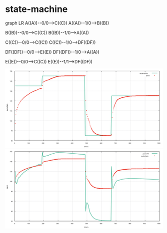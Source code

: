 # state-machine

graph LR
   A((A))--0/0-->C((C))
   A((A))--1/0-->B((B))

   B((B))--0/0-->C((C))
   B((B))--1/0-->A((A))

   C((C))--0/0-->C((C))
   C((C))--1/0-->DF((DF))

   DF((DF))--0/0-->E((E))
   DF((DF))--1/0-->A((A))

   E((E))--0/0-->C((C))
   E((E))--1/1-->DF((DF))
   
   
 ![Alt text](./state-machine-hr-control.svg)
 ![Alt text](./pid-response.svg)

